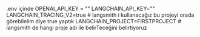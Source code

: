 .env içinde
OPENAI_API_KEY = ""
LANGCHAIN_API_KEY=""
LANGCHAIN_TRACING_V2=true # langsmith i kullanacağız bu projeyi orada görebilelim diye true yaptık
LANGCHAIN_PROJECT=FIRSTPROJECT # langsmith de hangi proje adı ile belirTeceğini belirtiyoruz

